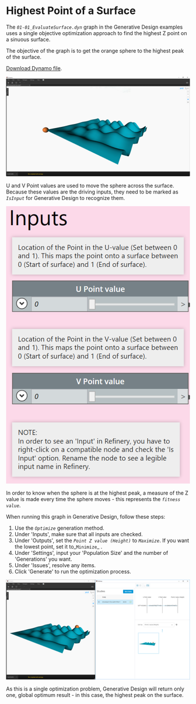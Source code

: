 # Highest Point of a Surface

The _`01-01_EvaluateSurface.dyn`_ graph in the Generative Design examples uses a single objective optimization approach to find the highest Z point on a sinuous surface. 

The objective of the graph is to get the orange sphere to the highest peak of the surface.

[Download Dynamo file](https://github.com/DynamoDS/RefineryPrimer/releases/download/samples-v1/04-01-01_Highest-point-of-a-surface.dyn).

![](../../.gitbook/assets/applychanges1.png)

U and V Point values are used to move the sphere across the surface. Because these values are the driving inputs, they need to be marked as _`IsInput`_ for Generative Design to recognize them.

![](../../.gitbook/assets/applychanges2.png)

In order to know when the sphere is at the highest peak, a measure of the Z value is made every time the sphere moves - this represents the _`fitness value`_.

When running this graph in Generative Design, follow these steps:

1. Use the _`Optimize`_ generation method.
2. Under 'Inputs', make sure that all inputs are checked.
3. Under 'Outputs', set the _`Point Z value (Height)`_ to _`Maximize`_. If you want the lowest point, set it to_`Minimize`_ . 
4. Under 'Settings', input your 'Population Size' and the number of 'Generations' you want.  
5. Under 'Issues', resolve any items.
6. Click 'Generate' to run the optimization process.

![](../../.gitbook/assets/applychanges3.png)

As this is a single optimization problem, Generative Design will return only one, global optimum result - in this case, the highest peak on the surface.

